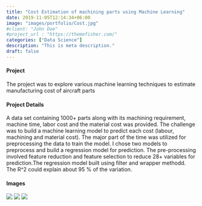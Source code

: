 ```yaml
---
title: "Cost Estimation of machining parts using Machine Learning"
date: 2019-11-05T12:14:34+06:00
image: "images/portfolio/Cost.jpg"
#client: "John Doe"
#project_url : "https://themefisher.com/"
categories: ["Data Science"]
description: "This is meta description."
draft: false
---
```


#### Project

The project was to explore various machine learning techniques to estimate manufacturing cost of aircraft parts

#### Project Details


A data set containing 1000+ parts along with its machining requirement, machine time, labor cost and the material cost was provided. The challenge was to build a machine learning model to predict each cost (labour, machining and material cost). The major part of the time was utilized for preprocessing the data to train the model. I chose two models to preprocess and build a regression model for prediction. The pre-processing involved feature reduction and feature selection to reduce  28+ variables for prediction.The regression model built using filter and wrapper methodd. The R^2 could explain about 95 % of the variation.


#### Images

![](/images/portfolio/4_1.png)
![](/images/portfolio/4_2.png)
![](/images/portfolio/4_3.png)
